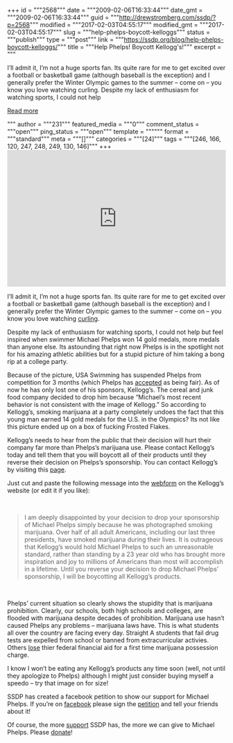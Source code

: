 +++
id = """2568"""
date = """2009-02-06T16:33:44"""
date_gmt = """2009-02-06T16:33:44"""
guid = """http://drewstromberg.com/ssdp/?p=2568"""
modified = """2017-02-03T04:55:17"""
modified_gmt = """2017-02-03T04:55:17"""
slug = """help-phelps-boycott-kelloggs"""
status = """publish"""
type = """post"""
link = """https://ssdp.org/blog/help-phelps-boycott-kelloggs/"""
title = """Help Phelps! Boycott Kellogg&#039;s!"""
excerpt = """<p>I&#8217;ll admit it, I&#8217;m not a huge sports fan. Its quite rare for me to get excited over a football or basketball game (although baseball is the exception) and I generally prefer the Winter Olympic games to the summer &#8211; come on &#8211; you know you love watching curling. Despite my lack of enthusiasm for watching sports, I could not help</p>
<div class="h10"></div>
<p><a class="more-link2 flat" href="https://ssdp.org/blog/help-phelps-boycott-kelloggs/">Read more</a></p>
"""
author = """231"""
featured_media = """0"""
comment_status = """open"""
ping_status = """open"""
template = """"""
format = """standard"""
meta = """[]"""
categories = """[24]"""
tags = """[246, 166, 120, 247, 248, 249, 130, 146]"""
+++
<iframe width="100%" height="315" frameborder="0" src="http://www.youtube.com/embed/s1uP39kmbco"></iframe>

I&#8217;ll admit it, I&#8217;m not a huge sports fan. Its quite rare for me to get excited over a football or basketball game (although baseball is the exception) and I generally prefer the Winter Olympic games to the summer &#8211; come on &#8211; you know you love watching <a href="http://www.youtube.com/watch?v=qxmrH20IA2Q&amp;feature=related">curling</a>.

Despite my lack of enthusiasm for watching sports, I could not help but feel inspired when swimmer Michael Phelps won 14 gold medals, more medals than anyone else. Its astounding that right now Phelps is in the spotlight not for his amazing athletic abilities but for a stupid picture of him taking a bong rip at a college party.

Because of the picture, USA Swimming has suspended Phelps from competition for 3 months (which Phelps has <a href="http://www.baltimoresun.com/sports/olympics/bal-phelps0206,0,7017015.story">accepted</a> as being fair). As of now he has only lost one of his sponsors, Kellogg&#8217;s. The cereal and junk food company decided to drop him because &#8220;Michael&#8217;s most recent behavior is not consistent with the image of Kellogg.&#8221; So according to Kellogg&#8217;s, smoking marijuana at a party completely undoes the fact that this young man earned 14 gold medals for the U.S. in the Olympics? Its not like this picture ended up on a box of fucking Frosted Flakes.

Kellogg&#8217;s needs to hear from the public that their decision will hurt their company far more than Phelps&#8217;s marijuana use. Please contact Kellogg&#8217;s today and tell them that you will boycott all of their products until they reverse their decision on Phelps&#8217;s sponsorship. You can contact Kellogg&#8217;s by visiting this <a href="http://www2.kelloggs.com/ContactUs.aspx">page</a>.

Just cut and paste the following message into the <a href="http://salsa.democracyinaction.org/dia/track.jsp?v=2&amp;c=8UwBWIamE6RmV%2BzuFd0Fm8OyYhBoLrzD">webform</a> on the Kellogg&#8217;s website (or edit it if you like):

&nbsp;
<blockquote>I am deeply disappointed by your decision to drop your sponsorship of Michael Phelps simply because he was photographed smoking marijuana. Over half of all adult Americans, including our last three presidents, have smoked marijuana during their lives. It is outrageous that Kellogg&#8217;s would hold Michael Phelps to such an unreasonable standard, rather than standing by a 23 year old who has brought more inspiration and joy to millions of Americans than most will accomplish in a lifetime. Until you reverse your decision to drop Michael Phelps&#8217; sponsorship, I will be boycotting all Kellogg&#8217;s products.</blockquote>
&nbsp;

Phelps&#8217; current situation so clearly shows the stupidity that is marijuana prohibition. Clearly, our schools, both high schools and colleges, are flooded with marijuana despite decades of prohibition. Marijuana use hasn&#8217;t caused Phelps any problems &#8211; marijuana laws have. This is what students all over the country are facing every day. Straight A students that fail drug tests are expelled from school or banned from extracurricular activies. Others <a href="http://ssdp.org/campaigns/hea/">lose</a> thier federal financial aid for a first time marijuana possession charge.

I know I won&#8217;t be eating any Kellogg&#8217;s products any time soon (well, not until they apologize to Phelps) although I might just consider buying myself a speedo &#8211; try that image on for size!

SSDP has created a facebook petition to show our support for Michael Phelps. If you&#8217;re on <a href="http://salsa.democracyinaction.org/dia/track.jsp?v=2&amp;c=PvQDcmqo6PnmQj2n8M0U7Mb0wjEIie3I">facebook</a> please sign the <a href="http://salsa.democracyinaction.org/dia/track.jsp?v=2&amp;c=PvQDcmqo6PnmQj2n8M0U7Mb0wjEIie3I">petition</a> and tell your friends about it!

Of course, the more <a href="http://www.ssdp.org/donate">support</a> SSDP has, the more we can give to Michael Phelps. Please <a href="http://www.ssdp.org/donate">donate</a>!
